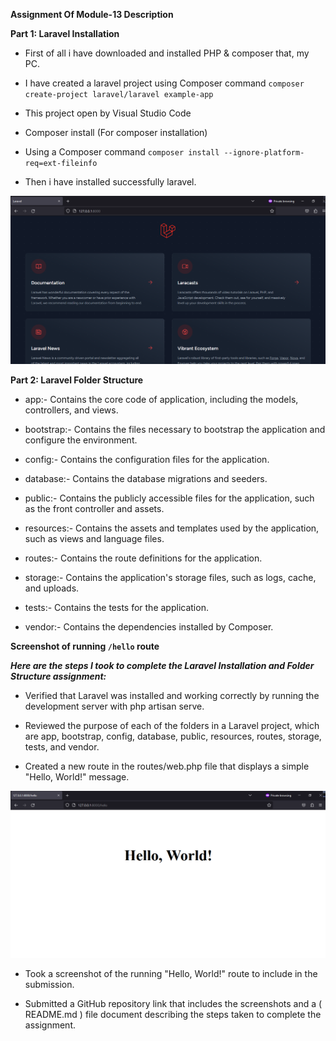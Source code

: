 
**Assignment Of Module-13 Description**

**Part 1: Laravel Installation**


* First of all i have downloaded and installed PHP & composer that, my PC.

*  I have created a laravel project using Composer command `composer create-project laravel/laravel example-app`


* This project open by Visual Studio Code


* Composer install (For composer installation)


* Using a Composer command `composer install --ignore-platform-req=ext-fileinfo` 


* Then i have installed successfully  laravel.


![image info](/Assignmentofmodule-13/public/images/laravel.png)   



**Part 2: Laravel Folder Structure**

* app:- Contains the core code of application, including the models, controllers, and views.


* bootstrap:- Contains the files necessary to bootstrap the application and configure the environment.


* config:- Contains the configuration files for the application.


* database:- Contains the database migrations and seeders.


* public:- Contains the publicly accessible files for the application, such as the front controller and assets.


* resources:- Contains the assets and templates used by the application, such as views and language files.


* routes:- Contains the route definitions for the application.


* storage:- Contains the application's storage files, such as logs, cache, and uploads.


* tests:- Contains the tests for the application.


* vendor:- Contains the dependencies installed by Composer.


**Screenshot of running `/hello` route**



_**Here are the steps I took to complete the Laravel Installation and Folder Structure assignment:**_


* Verified that Laravel was installed and working correctly by running the development server with php artisan serve.


* Reviewed the purpose of each of the folders in a Laravel project, which are app, bootstrap, config, database, public, resources, routes, storage, tests, and vendor.


* Created a new route in the routes/web.php file that displays a simple "Hello, World!" message.


![image info](/Assignmentofmodule-13/public/images/hello.png)


* Took a screenshot of the running "Hello, World!" route to include in the submission.


* Submitted a GitHub repository link that includes the screenshots and a ( README.md )  file document describing the steps taken to complete the assignment.


